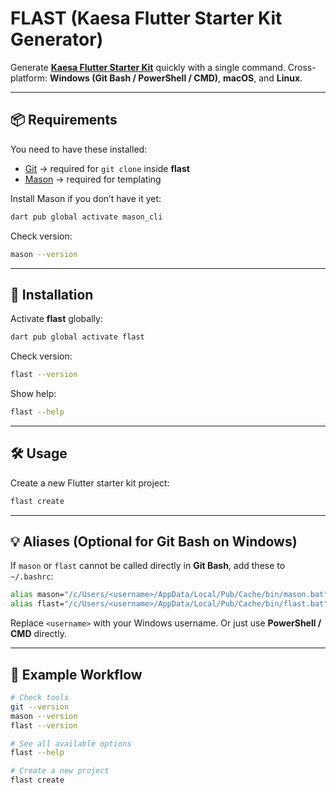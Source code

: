 # FLAST (Kaesa Flutter Starter Kit Generator)

Generate **[Kaesa Flutter Starter Kit](https://github.com/lyrihkaesa/flutter_starter_kit)** quickly with a single command.
Cross-platform: **Windows (Git Bash / PowerShell / CMD)**, **macOS**, and **Linux**.

---

## 📦 Requirements

You need to have these installed:

- [Git](https://git-scm.com/) → required for `git clone` inside **flast**
- [Mason](https://pub.dev/packages/mason_cli) → required for templating

Install Mason if you don’t have it yet:

```bash
dart pub global activate mason_cli
```

Check version:

```bash
mason --version
```

---

## 🚀 Installation

Activate **flast** globally:

```bash
dart pub global activate flast
```

Check version:

```bash
flast --version
```

Show help:

```bash
flast --help
```

---

## 🛠️ Usage

Create a new Flutter starter kit project:

```bash
flast create
```

---

## 💡 Aliases (Optional for Git Bash on Windows)

If `mason` or `flast` cannot be called directly in **Git Bash**, add these to `~/.bashrc`:

```bash
alias mason="/c/Users/<username>/AppData/Local/Pub/Cache/bin/mason.bat"
alias flast="/c/Users/<username>/AppData/Local/Pub/Cache/bin/flast.bat"
```

Replace `<username>` with your Windows username.
Or just use **PowerShell / CMD** directly.

---

## 📖 Example Workflow

```bash
# Check tools
git --version
mason --version
flast --version

# See all available options
flast --help

# Create a new project
flast create
```
